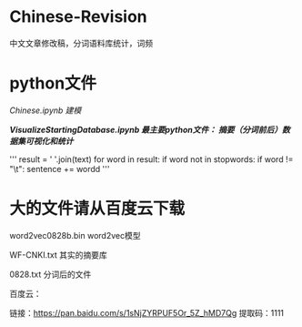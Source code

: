 # Chinese-Revision
中文文章修改稿，分词语料库统计，词频


# python文件

*Chinese.ipynb   建模*

***VisualizeStartingDatabase.ipynb  最主要python文件： 摘要（分词前后）数据集可视化和统计***

'''
     result = ' '.join(text)
     for word in result:
         if word not in stopwords:
             if word != "\t":
                 sentence += wordd
'''

# 大的文件请从百度云下载

word2vec0828b.bin   word2vec模型

WF-CNKI.txt  其实的摘要库

0828.txt 分词后的文件

百度云：

链接：https://pan.baidu.com/s/1sNjZYRPUF5Or_5Z_hMD7Qg
提取码：1111 
